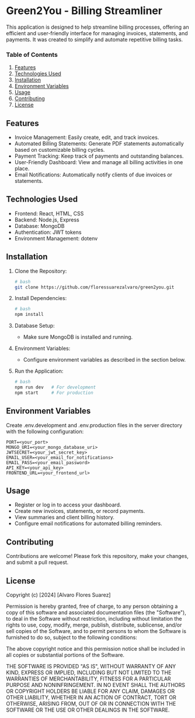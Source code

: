 # Green2You - Billing Streamliner
This application is designed to help streamline billing processes, offering an efficient and user-friendly interface for managing invoices, statements, and payments. It was created to simplify and automate repetitive billing tasks.

### Table of Contents
1. [Features](#features)
2. [Technologies Used](#technologies-used)
3. [Installation](#installation)
4. [Environment Variables](#environment-variables)
5. [Usage](#usage)
6. [Contributing](#contributing)
7. [License](#license)

## Features
- Invoice Management: Easily create, edit, and track invoices.
- Automated Billing Statements: Generate PDF statements automatically based on customizable billing cycles.
- Payment Tracking: Keep track of payments and outstanding balances.
- User-Friendly Dashboard: View and manage all billing activities in one place.
- Email Notifications: Automatically notify clients of due invoices or statements.

## Technologies Used
- Frontend: React, HTML, CSS
- Backend: Node.js, Express
- Database: MongoDB
- Authentication: JWT tokens
- Environment Management: dotenv

## Installation
1. Clone the Repository:
    ```bash
    # bash
    git clone https://github.com/floressuarezalvaro/green2you.git
    ```

2. Install Dependencies:
    ```bash
    # bash
    npm install
    ```
3. Database Setup:
   - Make sure MongoDB is installed and running.

4. Environment Variables:
   - Configure environment variables as described in the section below.

5. Run the Application:
    ``` bash
    # bash
    npm run dev   # For development
    npm start     # For production
    ```
## Environment Variables
Create .env.development and .env.production files in the server directory with the following configuration:

    PORT=<your_port>
    MONGO_URI=<your_mongo_database_uri>
    JWTSECRET=<your_jwt_secret_key>
    EMAIL_USER=<your_email_for_notifications>
    EMAIL_PASS=<your_email_password>
    API_KEY=<your_api_key>
    FRONTEND_URL=<your_frontend_url>

## Usage
- Register or log in to access your dashboard.
- Create new invoices, statements, or record payments.
- View summaries and client billing history.
- Configure email notifications for automated billing reminders.

## Contributing
Contributions are welcome! Please fork this repository, make your changes, and submit a pull request.

## License
Copyright (c) [2024] [Alvaro Flores Suarez]

Permission is hereby granted, free of charge, to any person obtaining a copy of this software and associated documentation files (the "Software"), to deal in the Software without restriction, including without limitation the rights to use, copy, modify, merge, publish, distribute, sublicense, and/or sell copies of the Software, and to permit persons to whom the Software is furnished to do so, subject to the following conditions:

The above copyright notice and this permission notice shall be included in all copies or substantial portions of the Software.

THE SOFTWARE IS PROVIDED "AS IS", WITHOUT WARRANTY OF ANY KIND, EXPRESS OR IMPLIED, INCLUDING BUT NOT LIMITED TO THE WARRANTIES OF MERCHANTABILITY, FITNESS FOR A PARTICULAR PURPOSE AND NONINFRINGEMENT. IN NO EVENT SHALL THE AUTHORS OR COPYRIGHT HOLDERS BE LIABLE FOR ANY CLAIM, DAMAGES OR OTHER LIABILITY, WHETHER IN AN ACTION OF CONTRACT, TORT OR OTHERWISE, ARISING FROM, OUT OF OR IN CONNECTION WITH THE SOFTWARE OR THE USE OR OTHER DEALINGS IN THE SOFTWARE.
